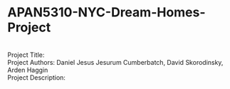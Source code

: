 # APAN5310-NYC-Dream-Homes-Project
<br>
Project Title: <br>
Project Authors:  Daniel Jesus Jesurum Cumberbatch, David Skorodinsky, Arden Haggin <br>
Project Description: <br>

